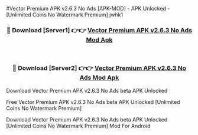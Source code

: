 #Vector Premium APK v2.6.3 No Ads [APK-MOD] - APK Unlocked - [Unlimited Coins No Watermark Premium] jwhk1



<div align="center">

<h3>🔴 Download [Server1] 👉👉 <a href="https://momento.my/?title=Vector_Premium_APK_v2.6.3_No_Ads">Vector Premium APK v2.6.3 No Ads Mod Apk</a></h3><br>

<h3>🔴 Download [Server2] 👉👉 <a href="https://momento.my/?title=Vector_Premium_APK_v2.6.3_No_Ads">Vector Premium APK v2.6.3 No Ads Mod Apk</a></h3>
</div>



Download Vector Premium APK v2.6.3 No Ads beta APK Unlocked

Free Vector Premium APK v2.6.3 No Ads beta APK Unlocked [Unlimited Coins No Watermark Premium]

Download Vector Premium APK v2.6.3 No Ads beta APK Unlocked [Unlimited Coins No Watermark Premium] Mod For Android
